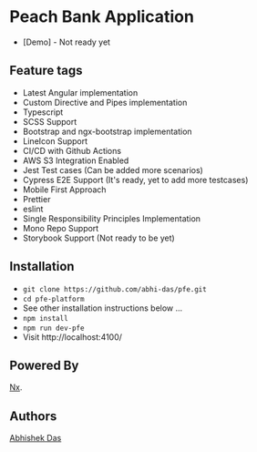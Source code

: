 # Peach Bank Application

- [Demo] - Not ready yet

## Feature tags

- Latest Angular implementation
- Custom Directive and Pipes implementation
- Typescript
- SCSS Support
- Bootstrap and ngx-bootstrap implementation
- LineIcon Support
- CI/CD with Github Actions
- AWS S3 Integration Enabled
- Jest Test cases (Can be added more scenarios)
- Cypress E2E Support (It's ready, yet to add more testcases)
- Mobile First Approach
- Prettier
- eslint
- Single Responsibility Principles Implementation
- Mono Repo Support
- Storybook Support (Not ready to be yet)

## Installation

- `git clone https://github.com/abhi-das/pfe.git`
- `cd pfe-platform`
- See other installation instructions below ...
- `npm install`
- `npm run dev-pfe`
- Visit http://localhost:4100/

## Powered By

[Nx](https://nx.dev).

## Authors

[Abhishek Das](https://github.com/abhi-das)

